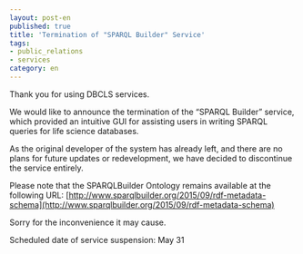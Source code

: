 ```yaml
---
layout: post-en
published: true
title: 'Termination of "SPARQL Builder" Service'
tags:
- public_relations
- services
category: en
---
```

Thank you for using DBCLS services.<br />

We would like to announce the termination of the “SPARQL Builder” service, which provided an intuitive GUI for assisting users in writing SPARQL queries for life science databases.<br />

As the original developer of the system has already left, and there are no plans for future updates or redevelopment, we have decided to discontinue the service entirely.<br />

Please note that the SPARQLBuilder Ontology remains available at the following URL:
[http://www.sparqlbuilder.org/2015/09/rdf-metadata-schema](http://www.sparqlbuilder.org/2015/09/rdf-metadata-schema)<br />

Sorry for the inconvenience it may cause.<br />

Scheduled date of service suspension: May 31<br />
